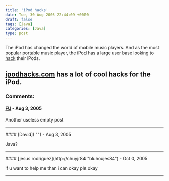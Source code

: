 ```yaml
---
title: 'iPod hacks'
date: Tue, 30 Aug 2005 22:44:09 +0000
draft: false
tags: [Java]
categories: [Java]
type: post
---
```


The iPod has changed the world of mobile music players. And as the most popular portable music player, the iPod has a large user base looking to [hack](http://en.wikipedia.org/wiki/Hack_%28technology_slang%29) their iPods.

[ipodhacks.com](http://www.ipodhacks.com/) has a lot of cool hacks for the iPod.
---
### Comments:
#### [FU]( "") - <time datetime="2005-08-31 04:57:44">Aug 3, 2005</time>

Another useless empty post
<hr />
#### [David]( "") - <time datetime="2005-08-31 08:51:34">Aug 3, 2005</time>

Java?
<hr />
#### [jesus rodriguez](http://chuyjr84 "bluhoujes84") - <time datetime="2005-10-23 02:53:07">Oct 0, 2005</time>

if u want to help me than i can okay pls okay
<hr />
